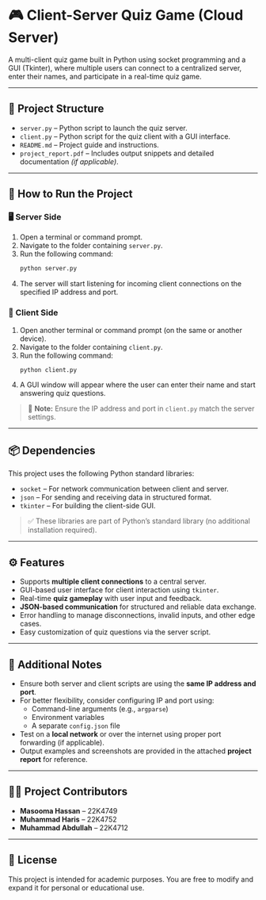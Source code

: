 # 🎮 Client-Server Quiz Game (Cloud Server)

A multi-client quiz game built in Python using socket programming and a GUI (Tkinter), where multiple users can connect to a centralized server, enter their names, and participate in a real-time quiz game.

---

## 📁 Project Structure

- `server.py` – Python script to launch the quiz server.
- `client.py` – Python script for the quiz client with a GUI interface.
- `README.md` – Project guide and instructions.
- `project_report.pdf` – Includes output snippets and detailed documentation *(if applicable)*.

---

## 🚀 How to Run the Project

### 🖥️ Server Side

1. Open a terminal or command prompt.
2. Navigate to the folder containing `server.py`.
3. Run the following command:
   ```bash
   python server.py
   ```
4. The server will start listening for incoming client connections on the specified IP address and port.

### 👥 Client Side

1. Open another terminal or command prompt (on the same or another device).
2. Navigate to the folder containing `client.py`.
3. Run the following command:
   ```bash
   python client.py
   ```
4. A GUI window will appear where the user can enter their name and start answering quiz questions.

> 📌 **Note:** Ensure the IP address and port in `client.py` match the server settings.

---

## 📦 Dependencies

This project uses the following Python standard libraries:

- `socket` – For network communication between client and server.
- `json` – For sending and receiving data in structured format.
- `tkinter` – For building the client-side GUI.

> ✅ These libraries are part of Python’s standard library (no additional installation required).

---

## ⚙️ Features

- Supports **multiple client connections** to a central server.
- GUI-based user interface for client interaction using `tkinter`.
- Real-time **quiz gameplay** with user input and feedback.
- **JSON-based communication** for structured and reliable data exchange.
- Error handling to manage disconnections, invalid inputs, and other edge cases.
- Easy customization of quiz questions via the server script.

---

## 📌 Additional Notes

- Ensure both server and client scripts are using the **same IP address and port**.
- For better flexibility, consider configuring IP and port using:
  - Command-line arguments (e.g., `argparse`)
  - Environment variables
  - A separate `config.json` file
- Test on a **local network** or over the internet using proper port forwarding (if applicable).
- Output examples and screenshots are provided in the attached **project report** for reference.

---

## 👨‍💻 Project Contributors

- **Masooma Hassan** – 22K4749  
- **Muhammad Haris** – 22K4752  
- **Muhammad Abdullah** – 22K4712  

---

## 📄 License

This project is intended for academic purposes. You are free to modify and expand it for personal or educational use.
